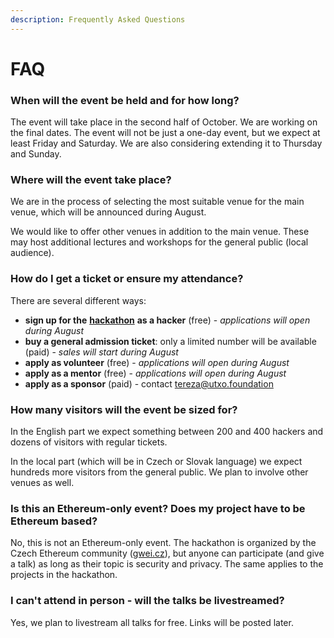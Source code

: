 ```yaml
---
description: Frequently Asked Questions
---
```


# FAQ

### When will the event be held and for how long?

The event will take place in the second half of October. We are working on the final dates. The event will not be just a one-day event, but we expect at least Friday and Saturday. We are also considering extending it to Thursday and Sunday.

### Where will the event take place?

We are in the process of selecting the most suitable venue for the main venue, which will be announced during August.

We would like to offer other venues in addition to the main venue. These may host additional lectures and workshops for the general public (local audience).

### How do I get a ticket or ensure my attendance?

There are several different ways:

* **sign up for the** [**hackathon**](hackathon.md) **as a hacker** (free) - _applications will open during August_
* **buy a general admission ticket**: only a limited number will be available (paid) - _sales will start during August_
* **apply as volunteer** (free) - _applications will open during August_
* **apply as a mentor** (free) - _applications will open during August_
* **apply as a sponsor** (paid) - contact [tereza@utxo.foundation](mailto:tereza@utxo.foundation)

### How many visitors will the event be sized for?

In the English part we expect something between 200 and 400 hackers and dozens of visitors with regular tickets.&#x20;

In the local part (which will be in Czech or Slovak language) we expect hundreds more visitors from the general public. We plan to involve other venues as well.

### Is this an Ethereum-only event? Does my project have to be Ethereum based?

No, this is not an Ethereum-only event. The hackathon is organized by the Czech Ethereum community ([gwei.cz](https://gwei.cz)), but anyone can participate (and give a talk) as long as their topic is security and privacy. The same applies to the projects in the hackathon.

### I can't attend in person - will the talks be livestreamed?

Yes, we plan to livestream all talks for free. Links will be posted later.

